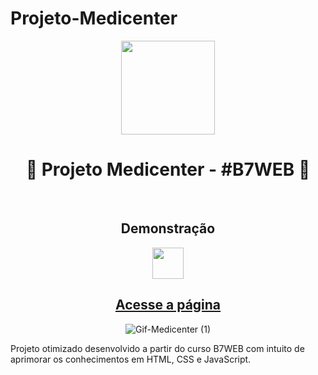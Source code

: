 # Projeto-Medicenter

<div align="center">
<img height="150em" align="center" src="https://user-images.githubusercontent.com/115600640/196217767-e9cfb0f7-9695-4f0e-a2e6-1d84e40fe358.png">
  <h1>🚀 Projeto Medicenter - #B7WEB 🚀</h1>
</div>
<br>
<div align="center">
  <h2>Demonstração</h2>
  <img height="50em" src="https://cdn.jsdelivr.net/gh/devicons/devicon/icons/devicon/devicon-original.svg"/>
</div> 
<div align="center">
<h2>
<a href="marcus-projeto-medicenter.netlify.app" target="_blank">Acesse a página</a>
</h2>
</div>
<div align="center">

![Gif-Medicenter (1)](https://user-images.githubusercontent.com/115600640/198889320-674ee102-617e-4182-a363-54598c52836f.gif)

</div>
Projeto otimizado desenvolvido a partir do curso B7WEB com intuito de aprimorar os conhecimentos em HTML, CSS e JavaScript.
